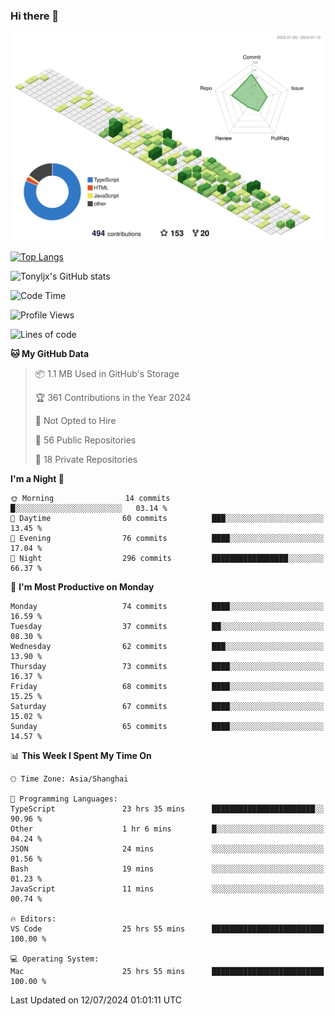 ### Hi there 👋

![](./profile-3d-contrib/profile-green-animate.svg)

 

[![Top Langs](https://github-readme-stats.vercel.app/api/top-langs/?username=tonyljx)](https://github.com/anuraghazra/github-readme-stats)

![Tonyljx's GitHub stats](https://github-readme-stats.vercel.app/api?username=tonyljx&theme=default&show_icons=true)

 

<!--START_SECTION:waka-->
![Code Time](http://img.shields.io/badge/Code%20Time-469%20hrs%2048%20mins-blue)

![Profile Views](http://img.shields.io/badge/Profile%20Views-15-blue)

![Lines of code](https://img.shields.io/badge/From%20Hello%20World%20I%27ve%20Written-589.6%20thousand%20lines%20of%20code-blue)

**🐱 My GitHub Data** 

> 📦 1.1 MB Used in GitHub's Storage 
 > 
> 🏆 361 Contributions in the Year 2024
 > 
> 🚫 Not Opted to Hire
 > 
> 📜 56 Public Repositories 
 > 
> 🔑 18 Private Repositories 
 > 
**I'm a Night 🦉** 

```text
🌞 Morning                14 commits          █░░░░░░░░░░░░░░░░░░░░░░░░   03.14 % 
🌆 Daytime                60 commits          ███░░░░░░░░░░░░░░░░░░░░░░   13.45 % 
🌃 Evening                76 commits          ████░░░░░░░░░░░░░░░░░░░░░   17.04 % 
🌙 Night                  296 commits         █████████████████░░░░░░░░   66.37 % 
```
📅 **I'm Most Productive on Monday** 

```text
Monday                   74 commits          ████░░░░░░░░░░░░░░░░░░░░░   16.59 % 
Tuesday                  37 commits          ██░░░░░░░░░░░░░░░░░░░░░░░   08.30 % 
Wednesday                62 commits          ███░░░░░░░░░░░░░░░░░░░░░░   13.90 % 
Thursday                 73 commits          ████░░░░░░░░░░░░░░░░░░░░░   16.37 % 
Friday                   68 commits          ████░░░░░░░░░░░░░░░░░░░░░   15.25 % 
Saturday                 67 commits          ████░░░░░░░░░░░░░░░░░░░░░   15.02 % 
Sunday                   65 commits          ████░░░░░░░░░░░░░░░░░░░░░   14.57 % 
```


📊 **This Week I Spent My Time On** 

```text
🕑︎ Time Zone: Asia/Shanghai

💬 Programming Languages: 
TypeScript               23 hrs 35 mins      ███████████████████████░░   90.96 % 
Other                    1 hr 6 mins         █░░░░░░░░░░░░░░░░░░░░░░░░   04.24 % 
JSON                     24 mins             ░░░░░░░░░░░░░░░░░░░░░░░░░   01.56 % 
Bash                     19 mins             ░░░░░░░░░░░░░░░░░░░░░░░░░   01.23 % 
JavaScript               11 mins             ░░░░░░░░░░░░░░░░░░░░░░░░░   00.74 % 

🔥 Editors: 
VS Code                  25 hrs 55 mins      █████████████████████████   100.00 % 

💻 Operating System: 
Mac                      25 hrs 55 mins      █████████████████████████   100.00 % 
```


 Last Updated on 12/07/2024 01:01:11 UTC
<!--END_SECTION:waka-->

